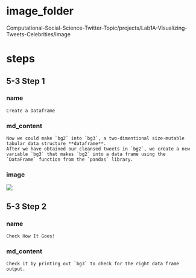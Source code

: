 # image_folder

Computational-Social-Science-Twitter-Topic/projects/Lab1A-Visualizing-Tweets-Celebrities/image

# steps
## 5-3 Step 1
### name
```
Create a Dataframe 
```
### md_content
```
Now we could make `bg2` into `bg3`, a two-dimentional size-mutable tabular data structure **dataframe**.
After we have obtained our cleansed tweets in `bg2`, we create a new variable `bg3` that makes `bg2` into a data frame using the `DataFrame` function from the `pandas` library. 
```
### image
<img src="image/DataFrames.png"/>

## 5-3 Step 2
### name
```
Check How It Goes!
```
### md_content
```
Check it by printing out `bg3` to check for the right data frame output.
```


